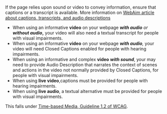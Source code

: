 If the page relies upon sound or video to convey information, ensure that captions or a transcript is available. More information on [WebAim article about captions, transcripts, and audio descriptions](https://webaim.org/techniques/captions/)

* When using an informative **video** on your webpage _**with audio** or **without audio**_**,** your video will also need a textual transcript for people with visual impairments.
* When using an informative **video** on your webpage _**with audio**,_ your video will need Closed Captions enabled for people with hearing impairments.
* When using an informative and complex **video** _**with sound**_, your may need to provide Audio Description that narrates the context of scenes and actions in the video not normally provided by Closed Captions, for people with visual impairments.
* When using **live video**,captions must be provided for people with hearing impairments.
* When using **live audio**, a textual alternative must be provided for people with visual impairments.

This falls under [Time-based Media, Guideline 1.2 of WCAG](https://www.w3.org/TR/UNDERSTANDING-WCAG20/media-equiv.html).